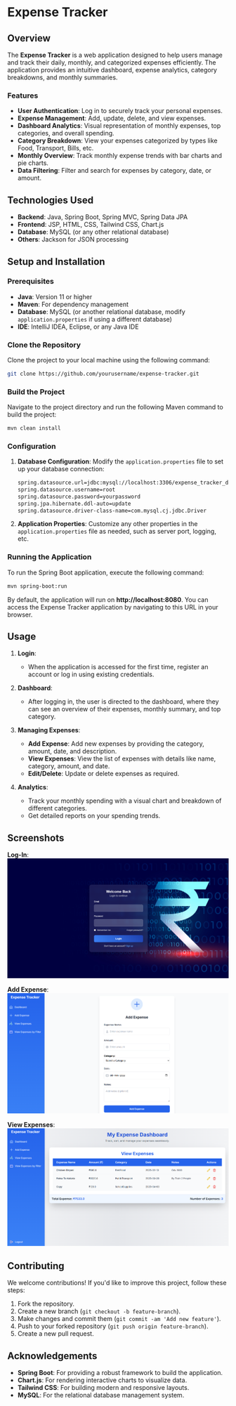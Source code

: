
# Expense Tracker

## Overview

The **Expense Tracker** is a web application designed to help users manage and track their daily, monthly, and categorized expenses efficiently. The application provides an intuitive dashboard, expense analytics, category breakdowns, and monthly summaries.

### Features
- **User Authentication**: Log in to securely track your personal expenses.
- **Expense Management**: Add, update, delete, and view expenses.
- **Dashboard Analytics**: Visual representation of monthly expenses, top categories, and overall spending.
- **Category Breakdown**: View your expenses categorized by types like Food, Transport, Bills, etc.
- **Monthly Overview**: Track monthly expense trends with bar charts and pie charts.
- **Data Filtering**: Filter and search for expenses by category, date, or amount.

## Technologies Used
- **Backend**: Java, Spring Boot, Spring MVC, Spring Data JPA
- **Frontend**: JSP, HTML, CSS, Tailwind CSS, Chart.js
- **Database**: MySQL (or any other relational database)
- **Others**: Jackson for JSON processing

## Setup and Installation

### Prerequisites
- **Java**: Version 11 or higher
- **Maven**: For dependency management
- **Database**: MySQL (or another relational database, modify `application.properties` if using a different database)
- **IDE**: IntelliJ IDEA, Eclipse, or any Java IDE

### Clone the Repository
Clone the project to your local machine using the following command:

```bash
git clone https://github.com/yourusername/expense-tracker.git
```

### Build the Project
Navigate to the project directory and run the following Maven command to build the project:

```bash
mvn clean install
```

### Configuration

1. **Database Configuration**: 
   Modify the `application.properties` file to set up your database connection:

   ```properties
   spring.datasource.url=jdbc:mysql://localhost:3306/expense_tracker_db
   spring.datasource.username=root
   spring.datasource.password=yourpassword
   spring.jpa.hibernate.ddl-auto=update
   spring.datasource.driver-class-name=com.mysql.cj.jdbc.Driver
   ```

2. **Application Properties**:
   Customize any other properties in the `application.properties` file as needed, such as server port, logging, etc.

### Running the Application
To run the Spring Boot application, execute the following command:

```bash
mvn spring-boot:run
```

By default, the application will run on **http://localhost:8080**. You can access the Expense Tracker application by navigating to this URL in your browser.

## Usage

1. **Login**: 
   - When the application is accessed for the first time, register an account or log in using existing credentials.
   
2. **Dashboard**: 
   - After logging in, the user is directed to the dashboard, where they can see an overview of their expenses, monthly summary, and top category.
   
3. **Managing Expenses**:
   - **Add Expense**: Add new expenses by providing the category, amount, date, and description.
   - **View Expenses**: View the list of expenses with details like name, category, amount, and date.
   - **Edit/Delete**: Update or delete expenses as required.

4. **Analytics**: 
   - Track your monthly spending with a visual chart and breakdown of different categories.
   - Get detailed reports on your spending trends.

## Screenshots

**Log-In**:  
![Main Screenshot](https://github.com/UttamatGit/Expense-Tracker/blob/main/Screenshot%201%20(1).png?raw=true)

**Add Expense**:  
![Add Expense Screenshot](https://github.com/UttamatGit/Expense-Tracker/blob/main/Screenshot%201%20(2).png?raw=true)

**View Expenses**:  
![View Expenses Screenshot](https://github.com/UttamatGit/Expense-Tracker/blob/main/Screenshot%201%20(3).png?raw=true)


## Contributing

We welcome contributions! If you'd like to improve this project, follow these steps:

1. Fork the repository.
2. Create a new branch (`git checkout -b feature-branch`).
3. Make changes and commit them (`git commit -am 'Add new feature'`).
4. Push to your forked repository (`git push origin feature-branch`).
5. Create a new pull request.

## Acknowledgements

- **Spring Boot**: For providing a robust framework to build the application.
- **Chart.js**: For rendering interactive charts to visualize data.
- **Tailwind CSS**: For building modern and responsive layouts.
- **MySQL**: For the relational database management system.
